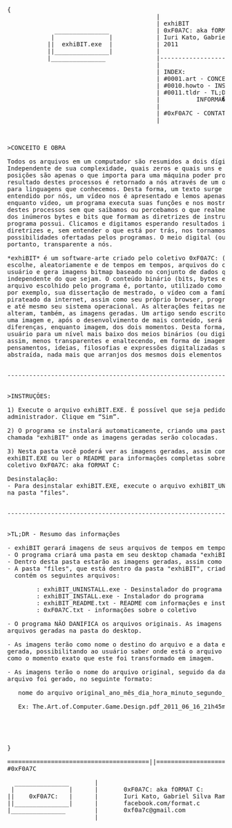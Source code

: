 <pre>
{
                                         |
                                         | exhiBIT		
             _______________             | 0xF0A7C: aka fORMAT C:
            |               |            | Iuri Kato, Gabriel Silva Ramos
           ||  exhiBIT.exe  |            | 2011
           ||_______________|            |
           |_______________              |------------------------------------
                                         |
                                         | INDEX:
                                         | #0001.art - CONCEITO E OBRA	
                                         | #0010.howto - INSTRU��ES
                                         | #0011.tldr - TL;DR - RESUMO DAS 
                                         |			INFORMA��ES
                                         |
                                         | #0xF0A7C - CONTATO
                                         | 



>CONCEITO E OBRA                                                    | #0001.art
										
Todos os arquivos em um computador são resumidos a dois dígitos: zeros e uns.  
Independente de sua complexidade, quais zeros e quais uns e suas respectivas	
posições são apenas o que importa para uma máquina poder processar dados. O	
resultado destes processos é retornado a nós através de um output já traduzido	
para linguagens que conhecemos. Desta forma, um texto surge na tela como texto	
entendido por nós, um vídeo nos é apresentado e lemos apenas suas informações	
enquanto vídeo, um programa executa suas funções e nos mostra os resultados	
destes processos sem que saibamos ou percebamos o que realmente está por trás	
dos inúmeros bytes e bits que formam as diretrizes de instruções que este	
programa possui. Clicamos e digitamos esperando resultados intrínsecos a estas	
diretrizes e, sem entender o que está por trás, nos tornamos dependentes das	
possibilidades ofertadas pelos programas. O meio digital (ou binário) é,	
portanto, transparente a nós.							

*exhiBIT* é um software-arte criado pelo coletivo 0xF0A7C: (ou fORMAT C:) que
escolhe, aleatoriamente e de tempos em tempos, arquivos do computador do
usuário e gera imagens bitmap baseado no conjunto de dados que os compõem,
independente do que sejam. O conteúdo binário (bits, bytes e suas posições) do
arquivo escolhido pelo programa é, portanto, utilizado como matriz imagética de,
por exemplo, sua dissertação de mestrado, o vídeo com a família ou um programa
pirateado da internet, assim como seu próprio browser, programa de chat favorito
e até mesmo seu sistema operacional. As alterações feitas nestes arquivos
alteram, também, as imagens geradas. Um artigo sendo escrito em um momento terá
uma imagem e, após o desenvolvimento de mais conteúdo, será possível ver as
diferenças, enquanto imagem, dos dois momentos. Desta forma, exhiBIT traz o
usuário para um nível mais baixo dos meios binários (ou digitais), tornando-os,
assim, menos transparentes e enaltecendo, em forma de imagem, que intimidades,
pensamentos, ideias, filosofias e expressões digitalizadas são, em sua forma
abstraída, nada mais que arranjos dos mesmos dois elementos numéricos: 0 e 1.
										
									       
-------------------------------------------------------------------------------|


>INSTRUÇÕES:                                                       | #0010.howto

1) Execute o arquivo exhiBIT.EXE. É possível que seja pedido permissão do
administrador. Clique em “Sim”.

2) O programa se instalará automaticamente, criando uma pasta em seu desktop
chamada "exhiBIT" onde as imagens geradas serão colocadas.

3) Nesta pasta você poderá ver as imagens geradas, assim como desinstalar
exhiBIT.EXE ou ler o README para informações completas sobre a obra e sobre o
coletivo 0xF0A7C: aka fORMAT C:

Desinstalação:
- Para desinstalar exhiBIT.EXE, execute o arquivo exhiBIT_UNINSTALL.EXE que está
na pasta "files".


-------------------------------------------------------------------------------|


>TL;DR - Resumo das informações                                     | #0011.tldr

- exhiBIT gerará imagens de seus arquivos de tempos em tempos
- O programa criará uma pasta em seu desktop chamada "exhiBIT"
- Dentro desta pasta estarão as imagens geradas, assim como a pasta "files"
- A pasta "files", que está dentro da pasta "exhiBIT", criada em seu desktop,
  contém os seguintes arquivos:

        : exhiBIT_UNINSTALL.exe - Desinstalador do programa
        : exhiBIT_INSTALL.exe - Instalador do programa
        : exhiBIT_README.txt - README com informações e instruções sobre a obra
        : 0xF0A7C.txt - informações sobre o coletivo

- O programa NÃO DANIFICA os arquivos originais. As imagens são cópias destes  
arquivos geradas na pasta do desktop.

- As imagens terão como nome o destino do arquivo e a data em que a imagem foi
gerada, possibilitando ao usuário saber onde está o arquivo de origem, assim
como o momento exato que este foi transformado em imagem.

- As imagens terão o nome do arquivo original, seguido da data e hora que o
arquivo foi gerado, no seguinte formato:

   nome do arquivo original_ano_mês_dia_hora_minuto_segundo_exhiBITed.bmp

   Ex: The.Art.of.Computer.Game.Design.pdf_2011_06_16_21h45m02s_exhiBITed.bmp





}

=======================================||=====================================|
#0xF0A7C

  _______________       |
 |               |      |       0xF0A7C: aka fORMAT C:
||    0xF0A7C: 	 |      |       Iuri Kato, Gabriel Silva Ramos
||_______________|      |       facebook.com/format.c
|_______________        |       0xf0a7c@gmail.com
                        |




</pre>
